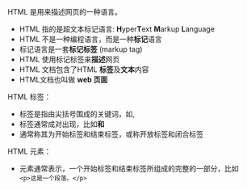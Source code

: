 HTML 是用来描述网页的一种语言。

- HTML 指的是超文本标记语言: **H**yper**T**ext **M**arkup **L**anguage
- HTML 不是一种编程语言，而是一种**标记**语言
- 标记语言是一套**标记标签** (markup tag)
- HTML 使用标记标签来**描述**网页
- HTML 文档包含了HTML **标签**及**文本**内容
- HTML文档也叫做 **web 页面**

HTML 标签：

 - 标签是指由尖括号围成的关键词，如<html>,<body>
 - 标签通常成对出现，比如<b>和</b>  
 - 通常称其为开始标签和结束标签，或称开放标签和闭合标签

HTML 元素：

- 元素通常表示，一个开始标签和结束标签所组成的完整的一部分，比如  
 `<p>这是一个段落。</p>`